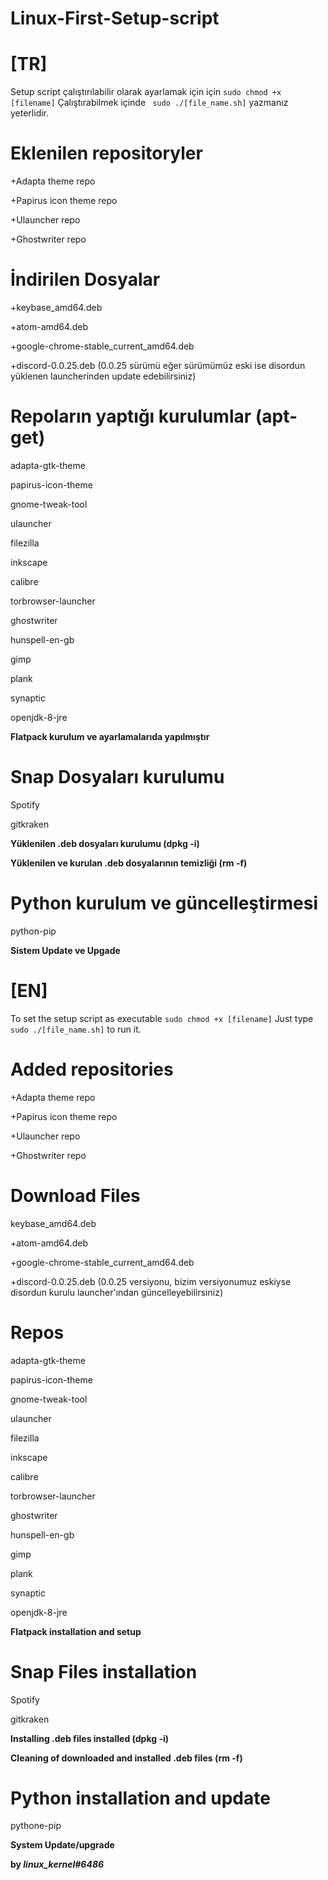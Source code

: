 # Linux-First-Setup-script

# [TR]

Setup script çalıştırılabilir olarak ayarlamak için için ```sudo chmod +x [filename]```
Çalıştırabilmek içinde ``` sudo ./[file_name.sh]``` yazmanız yeterlidir.

# Eklenilen repositoryler
+Adapta theme repo

+Papirus icon theme repo

+Ulauncher repo

+Ghostwriter repo


# İndirilen Dosyalar

+keybase_amd64.deb

+atom-amd64.deb

+google-chrome-stable_current_amd64.deb

+discord-0.0.25.deb (0.0.25 sürümü eğer sürümümüz eski ise disordun yüklenen launcherinden update edebilirsiniz)

# Repoların yaptığı kurulumlar (apt-get)

adapta-gtk-theme

papirus-icon-theme

gnome-tweak-tool 

ulauncher

filezilla

inkscape

calibre

torbrowser-launcher

ghostwriter

hunspell-en-gb

gimp

plank

synaptic

openjdk-8-jre

__Flatpack kurulum ve ayarlamalarıda yapılmıştır__

# Snap Dosyaları kurulumu

Spotify

gitkraken

__Yüklenilen .deb dosyaları kurulumu (dpkg -i)__

__Yüklenilen ve kurulan .deb dosyalarının temizliği (rm -f)__

# Python kurulum ve güncelleştirmesi

python-pip

__Sistem Update ve Upgade__




# [EN]

To set the setup script as executable ```sudo chmod +x [filename]```
Just type ``` sudo ./[file_name.sh]``` to run it.

# Added repositories

+Adapta theme repo

+Papirus icon theme repo

+Ulauncher repo

+Ghostwriter repo

# Download Files

keybase_amd64.deb

+atom-amd64.deb

+google-chrome-stable_current_amd64.deb

+discord-0.0.25.deb (0.0.25 versiyonu, bizim versiyonumuz eskiyse disordun kurulu launcher'ından güncelleyebilirsiniz)

# Repos

adapta-gtk-theme

papirus-icon-theme

gnome-tweak-tool 

ulauncher

filezilla

inkscape

calibre

torbrowser-launcher

ghostwriter

hunspell-en-gb

gimp

plank

synaptic

openjdk-8-jre


__Flatpack installation and setup__


# Snap Files installation

Spotify

gitkraken

__Installing .deb files installed (dpkg -i)__

__Cleaning of downloaded and installed .deb files (rm -f)__

# Python installation and update

pythone-pip

__System Update/upgrade__



__by *linux_kernel#6486*__
